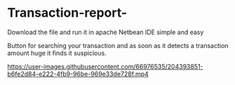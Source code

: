 # Transaction-report-
Download the file and run it in apache Netbean IDE 
simple and easy 


Button for searching your transaction and as soon as it detects a transaction amount huge it finds it suspicious.



https://user-images.githubusercontent.com/66976535/204393851-b6fe2d84-e222-4fb9-96be-969e33de728f.mp4


